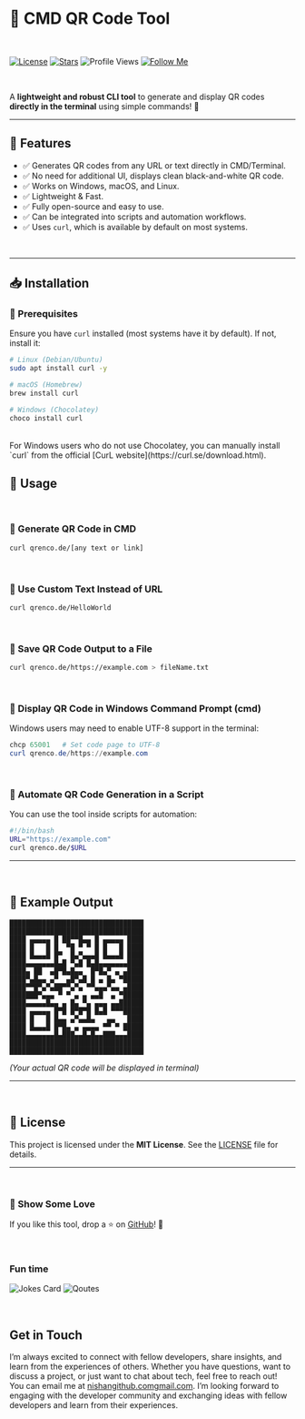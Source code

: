 # 📌 CMD QR Code Tool

<br>

[![License](https://img.shields.io/github/license/nishuR27/cli-toolkit?style=social)](LICENSE)
[![Stars](https://img.shields.io/github/stars/nishuR27/cli-toolkit?style=social)](https://github.com/nishuR27/cli-toolkit)
![Profile Views](https://komarev.com/ghpvc/?username=nishuR27&color=blueviolet&style=social)
[![Follow Me](https://img.shields.io/badge/-Follow%20Me-blueviolet?style=social)](https://github.com/nishuR27)

<br>

A **lightweight and robust CLI tool** to generate and display QR codes **directly in the terminal** using simple commands! 🎯
<br>

---

## 🚀 Features
- ✅ Generates QR codes from any URL or text directly in CMD/Terminal.
- ✅ No need for additional UI, displays clean black-and-white QR code.
- ✅ Works on Windows, macOS, and Linux.
- ✅ Lightweight & Fast.
- ✅ Fully open-source and easy to use.
- ✅ Can be integrated into scripts and automation workflows.
- ✅ Uses `curl`, which is available by default on most systems.
<br>

---

## 📥 Installation

### 🔧 Prerequisites
Ensure you have `curl` installed (most systems have it by default). If not, install it:

```bash
# Linux (Debian/Ubuntu)
sudo apt install curl -y

# macOS (Homebrew)
brew install curl

# Windows (Chocolatey)
choco install curl
```
<br>
For Windows users who do not use Chocolatey, you can manually install `curl` from the official [CurL website](https://curl.se/download.html).

<br>

## 📌 Usage
<br>

### 🔹 Generate QR Code in CMD
```bash
curl qrenco.de/[any text or link]
```
<br>

### 🔹 Use Custom Text Instead of URL
```bash
curl qrenco.de/HelloWorld
```
<br>

### 🔹 Save QR Code Output to a File
```bash
curl qrenco.de/https://example.com > fileName.txt
```
<br>

### 🔹 Display QR Code in Windows Command Prompt (cmd)
Windows users may need to enable UTF-8 support in the terminal:
```powershell
chcp 65001   # Set code page to UTF-8
curl qrenco.de/https://example.com
```
<br>

### 🔹 Automate QR Code Generation in a Script
You can use the tool inside scripts for automation:
```bash
#!/bin/bash
URL="https://example.com"
curl qrenco.de/$URL
```

---

<br>


## 🔧 Example Output
```
█████████████████████████████████
█████████████████████████████████
████ ▄▄▄▄▄ █ ██▀▀█▄▄ █ ▄▄▄▄▄ ████
████ █   █ █  ▀█ ▀ ▀ █ █   █ ████
████ █▄▄▄█ █▀  █▄▀▄▄▄█ █▄▄▄█ ████
████▄▄▄▄▄▄▄█▄█ ▀▄█ █▄█▄▄▄▄▄▄▄████
████▄ ██  ▄█▀█▄█▄▄  █▀█▄▀ ▄ ▄████
████▀▄█▄▄ ▄▀  ▄█▀▄█ █ ▄ █▄ ▀█████
████▀▀█▀▄▀▄██▀▀▄▀▄ ▀▀▄▄▄▀▄▄ ▄████
███████▀▄▄▄ ▀ ▀ ▄ ▄ ▄▄█  ▄ ▀█████
████▄▄▄▄▄█▄▄ ▄ █▄ ▀▄ ▄▄▄ ▄▄██████
████ ▄▄▄▄▄ █▀█ █▀█▀█ █▄█ ▀▀▀█████
████ █   █ █▄▄ ▄▀▄▄█▄   ▄▄   ████
████ █▄▄▄█ █▀█▄ ▄ ▄▄▄▄ ▀▀ ▀ █████
████▄▄▄▄▄▄▄█▄███▄▄█▄█▄▄███▄▄▄████
█████████████████████████████████
█████████████████████████████████

```
_(Your actual QR code will be displayed in terminal)_

---

<br>


## 📝 License
This project is licensed under the **MIT License**. See the [LICENSE](LICENSE) file for details.

---

<br>

### 🌟 Show Some Love
If you like this tool, drop a ⭐ on [GitHub](https://github.com/nishuR27/cli-toolkit)! 🚀

<br>

### Fun time

![Jokes Card](https://readme-jokes.vercel.app/api?username=nishuR27&theme=algolia&hideBorder)
![Qoutes](https://quotes-github-readme.vercel.app/api?type=horizontal&theme=algolia)

<br>

### <h2>Get in Touch</h2>

I’m always excited to connect with fellow developers, share insights, and learn from the experiences of others. Whether you have questions, want to discuss a project, or just want to chat about tech, feel free to reach out!
<br>
You can email me at [nishangithub.comgmail.com](mailto:nishangithub.com@gmail.com).  I’m looking forward to engaging with the developer community and exchanging ideas with fellow developers and learn from their experiences.

